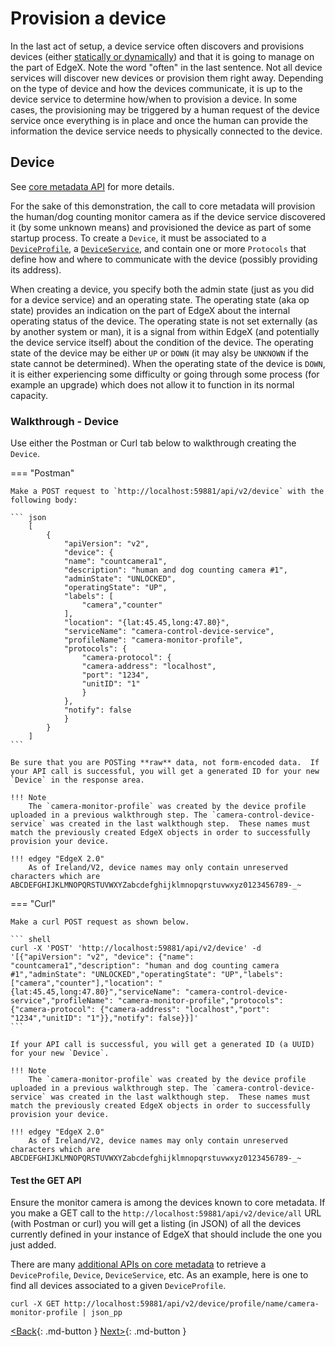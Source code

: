 # Provision a device

In the last act of setup, a device service often discovers and provisions devices (either [statically or dynamically](../microservices/device/Ch-DeviceServices.md#device-discovery-and-provision-watchers)) and that it is going to manage on the part of
EdgeX. Note the word "often" in the last sentence. Not all device
services will discover new devices or provision them right away.
Depending on the type of device and how the devices communicate, it is
up to the device service to determine how/when to provision a device. In
some cases, the provisioning may be triggered by a human request of
the device service once everything is in place and once the human can
provide the information the device service needs to physically connected
to the device.

## Device

See [core metadata API](https://app.swaggerhub.com/apis-docs/EdgeXFoundry1/core-metadata/2.0.0) for more details.

For the sake of this demonstration, the call to core metadata will
provision the human/dog counting monitor camera as if the device service
discovered it (by some unknown means) and provisioned the device as part
of some startup process. To create a `Device`, it must be associated to a
[`DeviceProfile`](./Ch-WalkthroughDeviceProfile.md), a
[`DeviceService`](./Ch-WalkthroughDeviceService.md), and
contain one or more `Protocols` that define how and where to communicate with the device (possibly providing its address). 

When creating a device, you specify both the admin state (just as you did for a device service) and an operating state. The operating state (aka op state) provides an indication on the part of EdgeX about the internal operating status of the device. The operating state is not set externally (as by another system or man), it is a signal from within EdgeX (and potentially the device service itself) about the condition of the device. The operating state of the device may be either `UP` or `DOWN` (it may alsy be `UNKNOWN` if the state cannot be determined). When the operating state of the device is `DOWN`, it is either experiencing some difficulty or going through some process (for example an upgrade) which does not allow it to function in its normal capacity.

### Walkthrough - Device

Use either the Postman or Curl tab below to walkthrough creating the `Device`.

=== "Postman"

    Make a POST request to `http://localhost:59881/api/v2/device` with the following body:

    ``` json
        [
            {
                "apiVersion": "v2",
                "device": {
                "name": "countcamera1",
                "description": "human and dog counting camera #1",
                "adminState": "UNLOCKED",
                "operatingState": "UP",
                "labels": [
                    "camera","counter"
                ],
                "location": "{lat:45.45,long:47.80}",
                "serviceName": "camera-control-device-service",
                "profileName": "camera-monitor-profile",
                "protocols": {
                    "camera-protocol": {
                    "camera-address": "localhost",
                    "port": "1234",
                    "unitID": "1"
                    }
                },
                "notify": false
                }
            }
        ]
    ```

    Be sure that you are POSTing **raw** data, not form-encoded data.  If your API call is successful, you will get a generated ID for your new `Device` in the response area.

    !!! Note
        The `camera-monitor-profile` was created by the device profile uploaded in a previous walkthrough step. The `camera-control-device-service` was created in the last walkthough step.  These names must match the previously created EdgeX objects in order to successfully provision your device.

    !!! edgey "EdgeX 2.0"
        As of Ireland/V2, device names may only contain unreserved characters which are ABCDEFGHIJKLMNOPQRSTUVWXYZabcdefghijklmnopqrstuvwxyz0123456789-_~


=== "Curl"

    Make a curl POST request as shown below.

    ``` shell
    curl -X 'POST' 'http://localhost:59881/api/v2/device' -d '[{"apiVersion": "v2", "device": {"name": "countcamera1","description": "human and dog counting camera #1","adminState": "UNLOCKED","operatingState": "UP","labels": ["camera","counter"],"location": "{lat:45.45,long:47.80}","serviceName": "camera-control-device-service","profileName": "camera-monitor-profile","protocols": {"camera-protocol": {"camera-address": "localhost","port": "1234","unitID": "1"}},"notify": false}}]'
    ```

    If your API call is successful, you will get a generated ID (a UUID) for your new `Device`.

    !!! Note
        The `camera-monitor-profile` was created by the device profile uploaded in a previous walkthrough step. The `camera-control-device-service` was created in the last walkthough step.  These names must match the previously created EdgeX objects in order to successfully provision your device.

    !!! edgey "EdgeX 2.0"
        As of Ireland/V2, device names may only contain unreserved characters which are ABCDEFGHIJKLMNOPQRSTUVWXYZabcdefghijklmnopqrstuvwxyz0123456789-_~

#### Test the GET API

Ensure the monitor camera is among the devices known to core metadata.  If you make a GET call to the `http://localhost:59881/api/v2/device/all` URL (with Postman or curl) you will get a listing (in JSON) of all the devices currently defined in your instance of EdgeX that should include the one you just added.

There are many [additional APIs on core metadata](https://app.swaggerhub.com/apis/EdgeXFoundry1/core-metadata/2.0.0) to retrieve a `DeviceProfile`, `Device`, `DeviceService`, etc. As an example, here is one to find
all devices associated to a given `DeviceProfile`.

``` shell
curl -X GET http://localhost:59881/api/v2/device/profile/name/camera-monitor-profile | json_pp
```

[<Back](Ch-WalkthroughDeviceService.md){: .md-button } [Next>](Ch-WalkthroughCommands.md){: .md-button }
